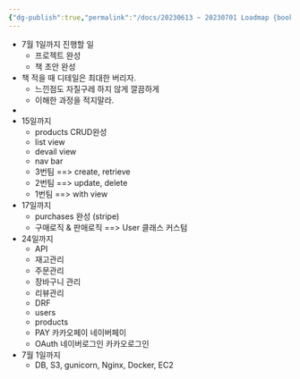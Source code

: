 ```yaml
---
{"dg-publish":true,"permalink":"/docs/20230613 ~ 20230701 Loadmap {book-project}/","title":"20230613 ~ 20230701 Loadmap {book-project}"}
---
```



- 7월 1일까지 진행할 일
	- 프로젝트 완성
	- 책 초안 완성
- 책 적을 때 디테일은 최대한 버리자.
	- 느낀점도 자질구레 하지 않게 깔끔하게
	- 이해한 과정을 적지말라.
- 
- 15일까지 
	- products CRUD완성 
	- list view
	- devail view
	- nav bar
	- 3번팀 ==> create, retrieve
	- 2번팀 ==> update, delete
	- 1번팀 ==> with view
- 17일까지 
	- purchases 완성 (stripe) 
	- 구매로직 & 판매로직 ==> User 클래스 커스텀
- 24일까지 
	- API 
	- 재고관리 
	- 주문관리 
	- 장바구니 관리 
	- 리뷰관리 
	- DRF 
	- users 
	- products 
	- PAY 카카오페이 네이버페이 
	- OAuth 네이버로그인 카카오로그인 
- 7월 1일까지 
	- DB, S3, gunicorn, Nginx, Docker, EC2
